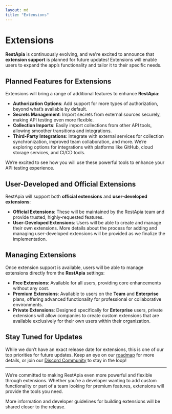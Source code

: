 ```yaml
---
layout: md
title: "Extensions"
---
```


# Extensions

**RestApia** is continuously evolving, and we're excited to announce that **extension support** is planned for future updates! Extensions will enable users to expand the app’s functionality and tailor it to their specific needs.

## Planned Features for Extensions

Extensions will bring a range of additional features to enhance **RestApia**:

- **Authorization Options**: Add support for more types of authorization, beyond what’s available by default.
- **Secrets Management**: Import secrets from external sources securely, making API testing even more flexible.
- **Collection Imports**: Easily import collections from other API tools, allowing smoother transitions and integrations.
- **Third-Party Integrations**: Integrate with external services for collection synchronization, improved team collaboration, and more. We’re exploring options for integrations with platforms like GitHub, cloud storage services, and CI/CD tools.

We’re excited to see how you will use these powerful tools to enhance your API testing experience.

## User-Developed and Official Extensions

RestApia will support both **official extensions** and **user-developed extensions**:

- **Official Extensions**: These will be maintained by the RestApia team and provide trusted, highly-requested features. 
- **User-Developed Extensions**: Users will be able to create and manage their own extensions. More details about the process for adding and managing user-developed extensions will be provided as we finalize the implementation.

## Managing Extensions

Once extension support is available, users will be able to manage extensions directly from the **RestApia** settings:

- **Free Extensions**: Available for all users, providing core enhancements without any cost.
- **Premium Extensions**: Available to users on the **Team** and **Enterprise** plans, offering advanced functionality for professional or collaborative environments.
- **Private Extensions**: Designed specifically for **Enterprise** users, private extensions will allow companies to create custom extensions that are available exclusively for their own users within their organization.

## Stay Tuned for Updates

While we don’t have an exact release date for extensions, this is one of our top priorities for future updates. Keep an eye on our [roadmap](https://github.com/RestApia/RestApia.Community/issues/1) for more details, or join our [Discord Community](https://discord.gg/FZuQyEpYM4) to stay in the loop!

---

We’re committed to making RestApia even more powerful and flexible through extensions. Whether you’re a developer wanting to add custom functionality or part of a team looking for premium features, extensions will provide the tools you need.

More information and developer guidelines for building extensions will be shared closer to the release.
